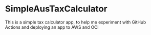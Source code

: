 # SimpleAusTaxCalculator
This is a simple tax calculator app, to help me experiment with GitHub Actions and deploying an app to AWS and OCI
